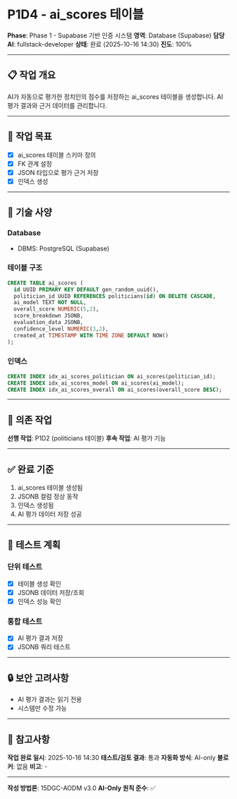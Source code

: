 # P1D4 - ai_scores 테이블

**Phase**: Phase 1 - Supabase 기반 인증 시스템
**영역**: Database (Supabase)
**담당 AI**: fullstack-developer
**상태**: 완료 (2025-10-16 14:30)
**진도**: 100%

---

## 📋 작업 개요

AI가 자동으로 평가한 정치인의 점수를 저장하는 ai_scores 테이블을 생성합니다. AI 평가 결과와 근거 데이터를 관리합니다.

---

## 🎯 작업 목표

- [x] ai_scores 테이블 스키마 정의
- [x] FK 관계 설정
- [x] JSON 타입으로 평가 근거 저장
- [x] 인덱스 생성

---

## 📐 기술 사양

### Database
- DBMS: PostgreSQL (Supabase)

### 테이블 구조
```sql
CREATE TABLE ai_scores (
  id UUID PRIMARY KEY DEFAULT gen_random_uuid(),
  politician_id UUID REFERENCES politicians(id) ON DELETE CASCADE,
  ai_model TEXT NOT NULL,
  overall_score NUMERIC(5,2),
  score_breakdown JSONB,
  evaluation_data JSONB,
  confidence_level NUMERIC(3,2),
  created_at TIMESTAMP WITH TIME ZONE DEFAULT NOW()
);
```

### 인덱스
```sql
CREATE INDEX idx_ai_scores_politician ON ai_scores(politician_id);
CREATE INDEX idx_ai_scores_model ON ai_scores(ai_model);
CREATE INDEX idx_ai_scores_overall ON ai_scores(overall_score DESC);
```

---

## 🔗 의존 작업

**선행 작업**: P1D2 (politicians 테이블)
**후속 작업**: AI 평가 기능

---

## ✅ 완료 기준

1. ai_scores 테이블 생성됨
2. JSONB 컬럼 정상 동작
3. 인덱스 생성됨
4. AI 평가 데이터 저장 성공

---

## 📝 테스트 계획

### 단위 테스트
- [x] 테이블 생성 확인
- [x] JSONB 데이터 저장/조회
- [x] 인덱스 성능 확인

### 통합 테스트
- [x] AI 평가 결과 저장
- [x] JSONB 쿼리 테스트

---

## 🔒 보안 고려사항

- AI 평가 결과는 읽기 전용
- 시스템만 수정 가능

---

## 📌 참고사항

**작업 완료 일시**: 2025-10-16 14:30
**테스트/검토 결과**: 통과
**자동화 방식**: AI-only
**블로커**: 없음
**비고**: -

---

**작성 방법론**: 15DGC-AODM v3.0
**AI-Only 원칙 준수**: ✅
